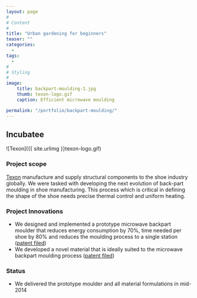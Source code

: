 ```yaml
---
layout: page
#
# Content
#
title: "Urban gardening for beginners"
teaser: ""
categories:
  -
tags:
  -
#
# Styling
#
image:
    title: backpart-moulding-1.jpg
    thumb: texon-logo.gif
    caption: Efficient microwave moulding

permalink: "/portfolio/backpart-moulding/"
---
```


## Incubatee
![Texon]({{ site.urlimg }}texon-logo.gif)

### Project scope
[Texon](http://texon.com) manufacture and supply structural components to the shoe industry globally. We were tasked with developing the next evolution of back-part moulding in shoe manufacturing. This process which is critical in defining the shape of the shoe needs precise thermal control and uniform heating.

### Project Innovations
- We designed and implemented a prototype microwave backpart moulder that reduces energy consumption by 70%, time needed per shoe by 80% and reduces the moulding process to a single station ([patent filed](http://www.google.com/patents/WO2015075435A1))
- We developed a novel material that is ideally suited to the microwave backpart moulding process ([patent filed](https://www.google.com/patents/WO2015075436A1))

### Status
- We delivered the prototype moulder and all material formulations in mid-2014
